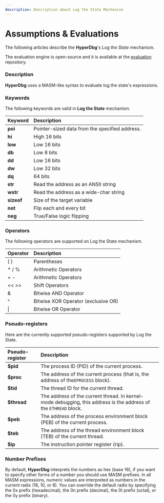 ```yaml
---
description: Description about Log the State Mechanism
---
```


# Assumptions & Evaluations

The following articles describe the **HyperDbg**'s _Log the State_ mechanism.

The evaluation engine is open-source and it is available at the [evaluation](https://github.com/HyperDbg/evaluation) repository.

### Description

**HyperDbg** uses a MASM-like syntax to evaluate log the state's expressions.

### Keywords

The following keywords are valid in **Log the State** mechanism.

| Keyword | Description |
| :--- | :--- |
| **poi** | Pointer-sized data from the specified address. |
| **hi** | High 16 bits |
| **low** | Low 16 bits |
| **db** | Low 8 bits |
| **dd** | Low 16 bits |
| **dw** | Low 32 bits |
| **dq** | 64 bits |
| **str** | Read the address as an ANSII string |
| **wstr** | Read the address as a wide-char string |
| **sizeof** | Size of the target variable |
| **not** | Flip each and every bit |
| **neg** | True/False logic flipping |

### Operators

The following operators are supported on Log the State mechanism.

| Operator | Description |
| :--- | :--- |
| \( \) | Parentheses |
| \* / % | Arithmetic Operators |
| + - | Arithmetic Operators |
| &lt;&lt; &gt;&gt; | Shift Operators |
| & | Bitwise AND Operator |
| ^ | Bitwise XOR Operator \(exclusive OR\) |
| \| | Bitwise OR Operator |

### Pseudo-registers

Here are the currently supported pseudo-registers supported by Log the State.

| Pseudo-register | Description |
| :--- | :--- |
| **$pid** | The process ID \(PID\) of the current process. |
| **$proc** | The address of the current process \(that is, the address of the`EPROCESS` block\). |
| **$tid** | The thread ID for the current thread. |
| **$thread** | The address of the current thread. In kernel-mode debugging, this address is the address of the `ETHREAD` block. |
| **$peb** | The address of the process environment block \(PEB\) of the current process. |
| **$teb** | The address of the thread environment block \(TEB\) of the current thread. |
| **$ip** | The instruction pointer register \(rip\). |

### Number Prefixes

By default, **HyperDbg** interprets the numbers as hex \(base 16\), if you want to specify other forms of a number you should use MASM prefixes. In all MASM expressions, numeric values are interpreted as numbers in the current radix \(16, 10, or 8\). You can override the default radix by specifying the 0x prefix \(hexadecimal\), the 0n prefix \(decimal\), the 0t prefix \(octal\), or the 0y prefix \(binary\).



